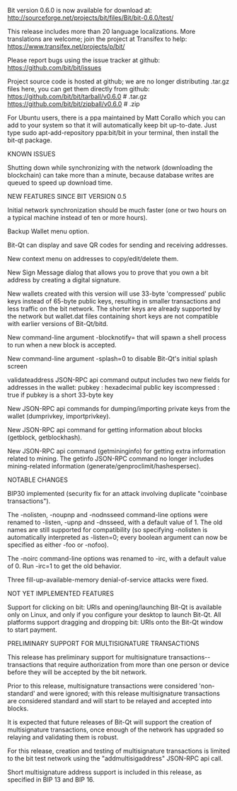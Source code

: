Bit version 0.6.0 is now available for download at:
http://sourceforge.net/projects/bit/files/Bit/bit-0.6.0/test/

This release includes more than 20 language localizations.
More translations are welcome; join the
project at Transifex to help:
https://www.transifex.net/projects/p/bit/

Please report bugs using the issue tracker at github:
https://github.com/bit/bit/issues

Project source code is hosted at github; we are no longer
distributing .tar.gz files here, you can get them
directly from github:
https://github.com/bit/bit/tarball/v0.6.0  # .tar.gz
https://github.com/bit/bit/zipball/v0.6.0  # .zip

For Ubuntu users, there is a ppa maintained by Matt Corallo which
you can add to your system so that it will automatically keep
bit up-to-date.  Just type
sudo apt-add-repository ppa:bit/bit
in your terminal, then install the bit-qt package.


KNOWN ISSUES

Shutting down while synchronizing with the network
(downloading the blockchain) can take more than a minute,
because database writes are queued to speed up download
time.


NEW FEATURES SINCE BIT VERSION 0.5

Initial network synchronization should be much faster
(one or two hours on a typical machine instead of ten or more
hours).

Backup Wallet menu option.

Bit-Qt can display and save QR codes for sending
and receiving addresses.

New context menu on addresses to copy/edit/delete them.

New Sign Message dialog that allows you to prove that you
own a bit address by creating a digital
signature.

New wallets created with this version will
use 33-byte 'compressed' public keys instead of
65-byte public keys, resulting in smaller
transactions and less traffic on the bit
network. The shorter keys are already supported
by the network but wallet.dat files containing
short keys are not compatible with earlier
versions of Bit-Qt/bitd.

New command-line argument -blocknotify=<command>
that will spawn a shell process to run <command> 
when a new block is accepted.

New command-line argument -splash=0 to disable
Bit-Qt's initial splash screen

validateaddress JSON-RPC api command output includes
two new fields for addresses in the wallet:
pubkey : hexadecimal public key
iscompressed : true if pubkey is a short 33-byte key

New JSON-RPC api commands for dumping/importing
private keys from the wallet (dumprivkey, importprivkey).

New JSON-RPC api command for getting information about
blocks (getblock, getblockhash).

New JSON-RPC api command (getmininginfo) for getting
extra information related to mining. The getinfo
JSON-RPC command no longer includes mining-related
information (generate/genproclimit/hashespersec).



NOTABLE CHANGES

BIP30 implemented (security fix for an attack involving
duplicate "coinbase transactions").

The -nolisten, -noupnp and -nodnsseed command-line
options were renamed to -listen, -upnp and -dnsseed,
with a default value of 1. The old names are still
supported for compatibility (so specifying -nolisten
is automatically interpreted as -listen=0; every
boolean argument can now be specified as either
-foo or -nofoo).

The -noirc command-line options was renamed to
-irc, with a default value of 0. Run -irc=1 to
get the old behavior.

Three fill-up-available-memory denial-of-service
attacks were fixed.


NOT YET IMPLEMENTED FEATURES

Support for clicking on bit: URIs and
opening/launching Bit-Qt is available only on Linux,
and only if you configure your desktop to launch
Bit-Qt. All platforms support dragging and dropping
bit: URIs onto the Bit-Qt window to start
payment.


PRELIMINARY SUPPORT FOR MULTISIGNATURE TRANSACTIONS

This release has preliminary support for multisignature
transactions-- transactions that require authorization
from more than one person or device before they
will be accepted by the bit network.

Prior to this release, multisignature transactions
were considered 'non-standard' and were ignored;
with this release multisignature transactions are
considered standard and will start to be relayed
and accepted into blocks.

It is expected that future releases of Bit-Qt
will support the creation of multisignature transactions,
once enough of the network has upgraded so relaying
and validating them is robust.

For this release, creation and testing of multisignature
transactions is limited to the bit test network using
the "addmultisigaddress" JSON-RPC api call.

Short multisignature address support is included in this
release, as specified in BIP 13 and BIP 16.

